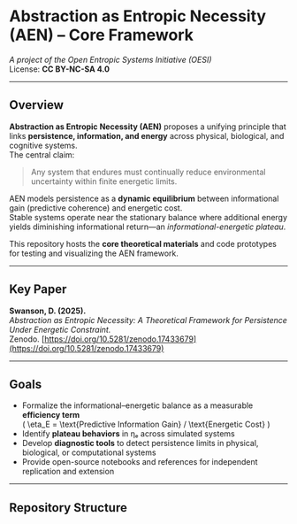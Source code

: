 # Abstraction as Entropic Necessity (AEN) – Core Framework
*A project of the Open Entropic Systems Initiative (OESI)*  
License: **CC BY-NC-SA 4.0**

---

## Overview
**Abstraction as Entropic Necessity (AEN)** proposes a unifying principle that links **persistence, information, and energy** across physical, biological, and cognitive systems.  
The central claim:

> Any system that endures must continually reduce environmental uncertainty within finite energetic limits.

AEN models persistence as a **dynamic equilibrium** between informational gain (predictive coherence) and energetic cost.  
Stable systems operate near the stationary balance where additional energy yields diminishing informational return—an *informational-energetic plateau*.

This repository hosts the **core theoretical materials** and code prototypes for testing and visualizing the AEN framework.

---

## Key Paper
**Swanson, D. (2025).**  
*Abstraction as Entropic Necessity: A Theoretical Framework for Persistence Under Energetic Constraint.*  
Zenodo. [https://doi.org/10.5281/zenodo.17433679](https://doi.org/10.5281/zenodo.17433679)

---

## Goals
- Formalize the informational–energetic balance as a measurable **efficiency term**  
  \( \eta_E = \text{Predictive Information Gain} / \text{Energetic Cost} \)
- Identify **plateau behaviors** in ηₑ across simulated systems  
- Develop **diagnostic tools** to detect persistence limits in physical, biological, or computational systems  
- Provide open-source notebooks and references for independent replication and extension

---

## Repository Structure
